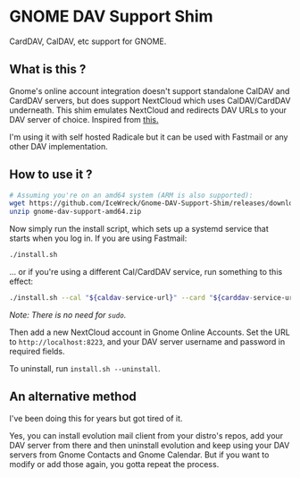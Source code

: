 # GNOME DAV Support Shim
CardDAV, CalDAV, etc support for GNOME.

## What is this ?

Gnome's online account integration doesn't support standalone CalDAV and CardDAV servers, but does support NextCloud which uses CalDAV/CardDAV underneath. This shim emulates NextCloud and redirects DAV URLs to your DAV server of choice. Inspired from [this.](https://gist.github.com/apollo13/f4fc8f33a2700dffb9e11c1b056c53ba)

I'm using it with self hosted Radicale but it can be used with Fastmail or any other DAV implementation.

## How to use it ?

```bash
# Assuming you're on an amd64 system (ARM is also supported):
wget https://github.com/IceWreck/Gnome-DAV-Support-Shim/releases/download/v0.1.0/gnome-dav-support-amd64.zip
unzip gnome-dav-support-amd64.zip
```

Now simply run the install script, which sets up a systemd service that starts when you log in. If you are using Fastmail:

```bash
./install.sh
```

... or if you're using a different Cal/CardDAV service, run something to this effect:

```bash
./install.sh --cal "${caldav-service-url}" --card "${carddav-service-url}"
```

_Note: There is no need for `sudo`._

Then add a new NextCloud account in Gnome Online Accounts. Set the URL to `http://localhost:8223`, and your DAV server username and password in required fields.

To uninstall, run `install.sh --uninstall`.

## An alternative method

I've been doing this for years but got tired of it.

Yes, you can install evolution mail client from your distro's repos, add your DAV server from there and then uninstall evolution and keep using your DAV servers from Gnome Contacts and Gnome Calendar. But if you want to modify or add those again, you gotta repeat the process.
